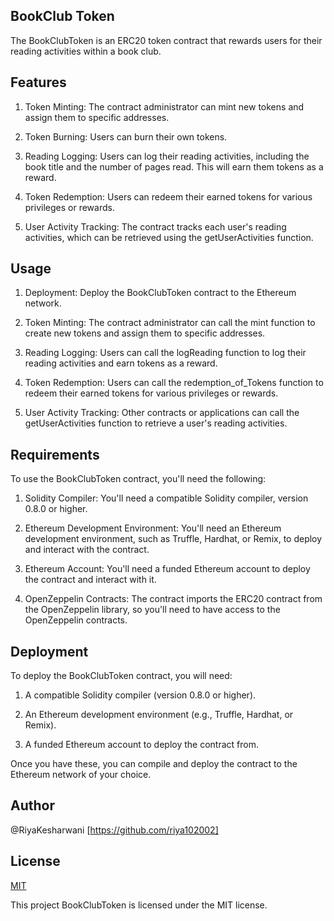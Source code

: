 ## BookClub Token

The BookClubToken is an ERC20 token contract that rewards users for their reading activities within a book club.






## Features

1. Token Minting: The contract administrator can mint new tokens and assign them to specific addresses.

2. Token Burning: Users can burn their own tokens.

3. Reading Logging: Users can log their reading activities, including the book title and the number of pages read. This will earn them tokens as a reward.

4. Token Redemption: Users can redeem their earned tokens for various privileges or rewards.

5. User Activity Tracking: The contract tracks each user's reading activities, which can be retrieved using the getUserActivities function.


## Usage

1. Deployment: Deploy the BookClubToken contract to the Ethereum network.

2. Token Minting: The contract administrator can call the mint function to create new tokens and assign them to specific addresses.

3. Reading Logging: Users can call the logReading function to log their reading activities and earn tokens as a reward.

4. Token Redemption: Users can call the redemption_of_Tokens function to redeem their earned tokens for various privileges or rewards.

5. User Activity Tracking: Other contracts or applications can call the getUserActivities function to retrieve a user's reading activities.
## Requirements

To use the BookClubToken contract, you'll need the following:

1. Solidity Compiler: You'll need a compatible Solidity compiler, version 0.8.0 or higher.

2. Ethereum Development Environment: You'll need an Ethereum development environment, such as Truffle, Hardhat, or Remix, to deploy and interact with the contract.

3. Ethereum Account: You'll need a funded Ethereum account to deploy the contract and interact with it.

4. OpenZeppelin Contracts: The contract imports the ERC20 contract from the OpenZeppelin library, so you'll need to have access to the OpenZeppelin contracts.
## Deployment

To deploy the BookClubToken contract, you will need:

1. A compatible Solidity compiler (version 0.8.0 or higher).

2. An Ethereum development environment (e.g., Truffle, Hardhat, or Remix).

3. A funded Ethereum account to deploy the contract from.

Once you have these, you can compile and deploy the contract to the Ethereum network of your choice.
## Author

 @RiyaKesharwani [https://github.com/riya102002]



## License

[MIT](https://choosealicense.com/licenses/mit/)

This project BookClubToken is licensed under the MIT license.

